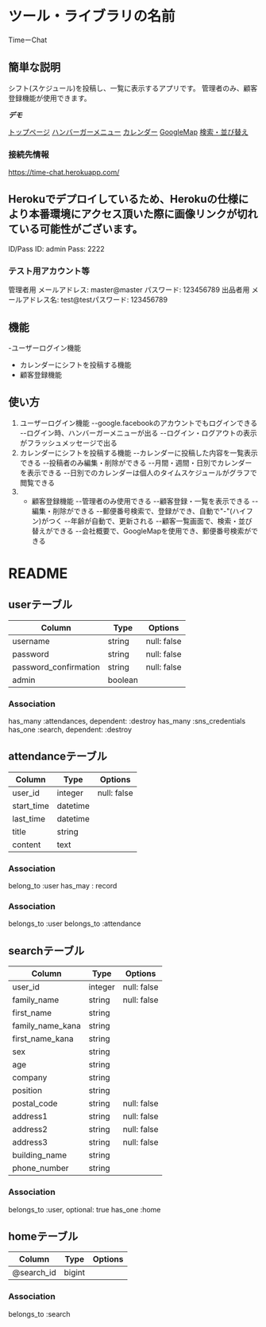 # ツール・ライブラリの名前

TimeーChat

## 簡単な説明

シフト(スケジュール)を投稿し、一覧に表示するアプリです。
管理者のみ、顧客登録機能が使用できます。

***デモ***

[トップページ](https://i.gyazo.com/4367d1f3941d24472a414cd73c32275f.jpg)
[ハンバーガーメニュー](https://i.gyazo.com/f452428f953dc0e8a543a62019f30eb7.jpg)
[カレンダー](https://gyazo.com/c0d0a5d71818cde7d37149cf40ad02ba)
[GoogleMap](https://i.gyazo.com/c63291d9c4955085c088e7f6aaea7e66.mp4)
[検索・並び替え](https://i.gyazo.com/c4c9be71b09f7c814eca353219ee1795.mp4)

### 接続先情報
https://time-chat.herokuapp.com/
## Herokuでデプロイしているため、Herokuの仕様により本番環境にアクセス頂いた際に画像リンクが切れている可能性がございます。
ID/Pass
ID: admin
Pass: 2222
 ### テスト用アカウント等
管理者用
メールアドレス: master@master
パスワード: 123456789
出品者用
メールアドレス名: test@testパスワード: 123456789


## 機能
-ユーザーログイン機能
- カレンダーにシフトを投稿する機能
- 顧客登録機能

## 使い方

1. ユーザーログイン機能
    --google.facebookのアカウントでもログインできる
    --ログイン時、ハンバーガーメニューが出る
    --ログイン・ログアウトの表示がフラッシュメッセージで出る
2. カレンダーにシフトを投稿する機能
    --カレンダーに投稿した内容を一覧表示できる
    --投稿者のみ編集・削除ができる
    --月間・週間・日別でカレンダーを表示できる
    --日別でのカレンダーは個人のタイムスケジュールがグラフで閲覧できる
3. - 顧客登録機能
    --管理者のみ使用できる
    --顧客登録・一覧を表示できる
    --編集・削除ができる
    --郵便番号検索で、登録ができ、自動で"-"(ハイフン)がつく
    --年齢が自動で、更新される
    --顧客一覧画面で、検索・並び替えができる
    --会社概要で、GoogleMapを使用でき、郵便番号検索ができる

# README

## userテーブル
| Column               | Type   | Options     |
| -------------------- | ------ | ----------- |
| username             | string | null: false |
| password             | string | null: false |
| password_confirmation| string | null: false |
| admin                | boolean|             |

### Association
has_many :attendances, dependent: :destroy
has_many :sns_credentials
has_one :search, dependent: :destroy

## attendanceテーブル
| Column               | Type    | Options     |
| -------------------- | ------- | ----------- |
| user_id              | integer | null: false |
| start_time           | datetime|             |
| last_time            | datetime|             |
| title                | string  |             |
| content              | text    |             |

### Association
belong_to :user
has_may : record

### Association
 belongs_to :user
 belongs_to :attendance


## searchテーブル
| Column               | Type   | Options     |
| -------------------- | ------ | ----------- |
| user_id              | integer| null: false |
| family_name          | string | null: false |
| first_name           | string |             |
| family_name_kana     | string |             |
| first_name_kana      | string |             |
| sex                  | string |             |
| age                  | string |             |
| company              | string |             |
| position             | string |             |
| postal_code          | string | null: false |
| address1             | string | null: false |
| address2             | string | null: false |
| address3             | string | null: false |
| building_name        | string |             |
| phone_number         | string |             |

### Association
 belongs_to :user, optional: true
has_one :home


## homeテーブル
| Column               | Type   | Options     |
| -------------------- | ------ | ----------- |
| @search_id           | bigint |             |
### Association
  belongs_to :search

